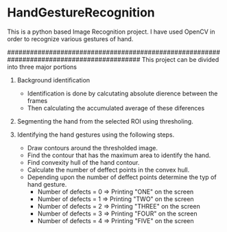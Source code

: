 # HandGestureRecognition
This is a python based Image Recognition project. I have used OpenCV in order to recognize various gestures of hand.

###########################################################################################
This project can be divided into three major portions
1. Background identification
   - Identification is done by calcutating absolute dierence between the frames 
   - Then calculating the accumulated average of these diferences
   
2. Segmenting the hand from the selected ROI using thresholing.

3. Identifying the hand gestures using the following steps.
   - Draw contours around the thresholded image.
   - Find the contour that has the maximum area to identify the hand.
   - Find convexity hull of the hand contour.
   - Calculate the number of deffect points in the convex hull.
   - Depending upon the number of deffect points determine the typ of hand gesture.
     - Number of defects = 0 => Printing "ONE" on the screen
     - Number of defects = 1 => Printing "TWO" on the screen
     - Number of defects = 2 => Printing "THREE" on the screen
     - Number of defects = 3 => Printing "FOUR" on the screen
     - Number of defects = 4 => Printing "FIVE" on the screen
